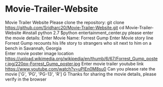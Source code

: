 # Movie-Trailer-Website
Movie Trailer Website
Please clone the repository:
git clone https://github.com/Sridharc20/Movie-Trailer-Website.git
cd Movie-Trailer-Website
#install python 2.7
$python entertainment_center.py
  please enter the movie details:
  Enter Movie Name:
  Forrest Gump
  Enter Movie story line
  Forrest Gump recounts his life story to strangers who sit next to him on a bench in Savannah, Georgia     
  Enter movie poster image location
  https://upload.wikimedia.org/wikipedia/en/thumb/6/67/Forrest_Gump_poster.jpg/220px-Forrest_Gump_poster.jpg
  Enter movie trailer youtube link
  https://www.youtube.com/watch?v=uPIEn0M8su0
  Can you please rate the movie ['G', 'PG', 'PG-13', 'R']
  G
Thanks for sharing the movie details, please verify in the browser

